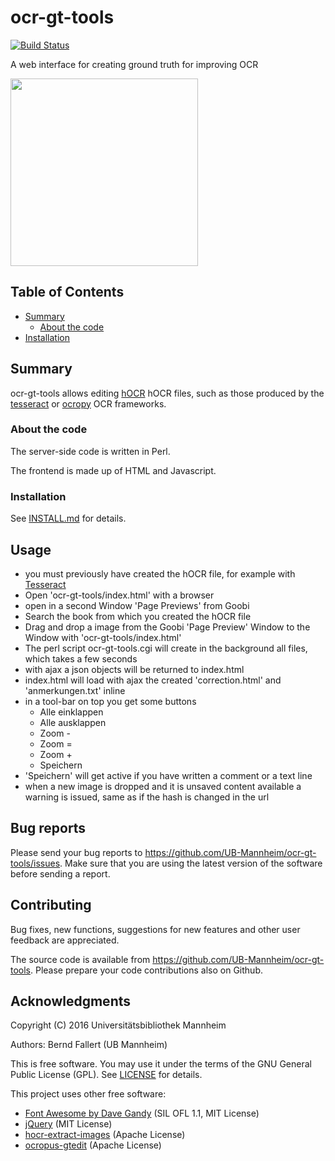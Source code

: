 # ocr-gt-tools

[![Build Status](https://travis-ci.org/kba/ocr-gt-tools.svg?branch=travis)](https://travis-ci.org/kba/ocr-gt-tools)

A web interface for creating ground truth for improving OCR 

<img src="./screenshot.png" height="300"/>

## Table of Contents

  * [Summary](#summary)
    * [About the code](#about-the-code)
  * [Installation](#installation)

## Summary

ocr-gt-tools allows editing
[hOCR](https://github.com/kba/hocr-spec/blob/master/hocr-spec.md) hOCR files,
such as those produced by the
[tesseract](https://github.com/tesseract-ocr/tesseract) or
[ocropy](https://github.com/tmbdev/ocropy) OCR frameworks.

### About the code

The server-side code is written in Perl.

The frontend is made up of HTML and Javascript.

### Installation

See [INSTALL.md](INSTALL.md) for details.

## Usage

- you must previously have created the hOCR file, for example with [Tesseract](https://github.com/tesseract-ocr/tesseract)
- Open 'ocr-gt-tools/index.html' with a browser
- open in a second Window 'Page Previews' from Goobi
- Search the book from which you created the hOCR file
- Drag and drop a image from the Goobi 'Page Preview' Window to the Window with 'ocr-gt-tools/index.html'
- The perl script ocr-gt-tools.cgi will create in the background all files, which takes a few seconds
- with ajax a json objects will be returned to index.html
- index.html will load with ajax the created 'correction.html' and 'anmerkungen.txt' inline
- in a tool-bar on top you get some buttons
  - Alle einklappen
  - Alle ausklappen
  - Zoom -
  - Zoom =
  - Zoom +
  - Speichern
- 'Speichern' will get active if you have written a comment or a text line
- when a new image is dropped and it is unsaved content available a warning is issued, same as if the hash is changed in the url



## Bug reports

Please send your bug reports to https://github.com/UB-Mannheim/ocr-gt-tools/issues.
Make sure that you are using the latest version of the software
before sending a report.


## Contributing

Bug fixes, new functions, suggestions for new features and
other user feedback are appreciated.

The source code is available from https://github.com/UB-Mannheim/ocr-gt-tools.
Please prepare your code contributions also on Github.


## Acknowledgments

Copyright (C) 2016 Universitätsbibliothek Mannheim

Authors: Bernd Fallert (UB Mannheim)

This is free software. You may use it under the terms of the
GNU General Public License (GPL). See [LICENSE](LICENSE) for details.

This project uses other free software:

* [Font Awesome by Dave Gandy](http://fontawesome.io/) (SIL OFL 1.1, MIT License)
* [jQuery](http://jquery.com/) (MIT License)
* [hocr-extract-images](https://github.com/tmbdev/hocr-tools) (Apache License)
* [ocropus-gtedit](https://github.com/tmbdev/ocropy) (Apache License)
